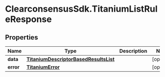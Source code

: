# ClearconsensusSdk.TitaniumListRuleResponse

## Properties

Name | Type | Description | Notes
------------ | ------------- | ------------- | -------------
**data** | [**TitaniumDescriptorBasedResultsList**](TitaniumDescriptorBasedResultsList.md) |  | [optional] 
**error** | [**TitaniumError**](TitaniumError.md) |  | [optional] 


